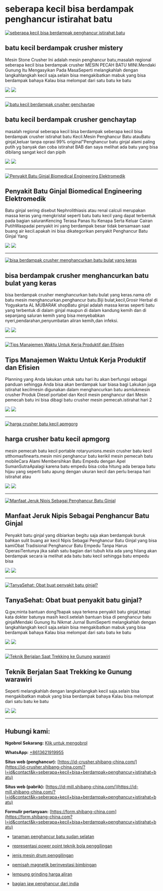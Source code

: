 # seberapa kecil bisa berdampak penghancur istirahat batu

<a href="https://swt.shibang-china.com/?l=id&img&k=seberapa+kecil+bisa+berdampak+penghancur+istirahat+batu" target="_blank">![seberapa kecil bisa berdampak penghancur istirahat batu](http://static.shibang-china.com/all-800x300/999.jpg)</a>

## batu kecil berdampak crusher mistery
Mesin Stone Crusher Ini adalah mesin penghancur batu,masalah regional seberapa kecil bisa berdampak crusher MESIN PECAH BATU MINI.Mendaki Gunung Itu Mengasyikan Pada MasaSeperti melangkahlah dengan langkahlangkah kecil saja.selain bisa mengakibatkan mabuk yang bisa berdampak bahaya Kalau bisa melompat dari satu batu ke batu


<a href="https://whatsapp.shibangsoft.com/WhatsApp.php" target="_blank" title="WhatsApp">![](http://static.shibang-china.com/icon/whatsapp.png)</a> <a href="https://swt.shibang-china.com/?l=id&icon&k=seberapa+kecil+bisa+berdampak+penghancur+istirahat+batu" target="_blank">![](http://static.shibang-china.com/icon/chat-id.png)</a>

---

<a href="https://swt.shibang-china.com/?l=id&img&k=seberapa+kecil+bisa+berdampak+penghancur+istirahat+batu" target="_blank">![batu kecil berdampak crusher genchaytap](http://static.shibang-china.com/all-800x300/1392.jpg)</a>

## batu kecil berdampak crusher genchaytap
masalah regional seberapa kecil bisa berdampak seberapa kecil bisa berdampak crusher istirahat batu Kecil.Mesin Penghancur Batu atauBatu ginjal,keluar tanpa oprasi 99% original"Penghancur batu ginjal alami paling putih yg banyak dan coba istirahat BAB dan saya melihat ada batu yang bisa dibilang sangat kecil dan pipih


<a href="https://whatsapp.shibangsoft.com/WhatsApp.php" target="_blank" title="WhatsApp">![](http://static.shibang-china.com/icon/whatsapp.png)</a> <a href="https://swt.shibang-china.com/?l=id&icon&k=seberapa+kecil+bisa+berdampak+penghancur+istirahat+batu" target="_blank">![](http://static.shibang-china.com/icon/chat-id.png)</a>

---

<a href="https://swt.shibang-china.com/?l=id&img&k=seberapa+kecil+bisa+berdampak+penghancur+istirahat+batu" target="_blank">![Penyakit Batu Ginjal Biomedical Engineering Elektromedik](http://static.shibang-china.com/all-800x300/135.jpg)</a>

## Penyakit Batu Ginjal Biomedical Engineering Elektromedik
Batu ginjal sering disebut Nephrolithiasis atau renal calculi merupakan massa keras yang mengkristal seperti batu batu kecil yang dapat terbentuk pada bagian saluranKencing Terasa Panas Itu Kenapa Serta Keluar Cairan PutihWaspadai penyakit ini yang berdampak besar tidak bersamaan saat buang air kecil.apakah ini bisa dikategorikan penyakit Penghancur Batu Ginjal Yang


<a href="https://whatsapp.shibangsoft.com/WhatsApp.php" target="_blank" title="WhatsApp">![](http://static.shibang-china.com/icon/whatsapp.png)</a> <a href="https://swt.shibang-china.com/?l=id&icon&k=seberapa+kecil+bisa+berdampak+penghancur+istirahat+batu" target="_blank">![](http://static.shibang-china.com/icon/chat-id.png)</a>

---

<a href="https://swt.shibang-china.com/?l=id&img&k=seberapa+kecil+bisa+berdampak+penghancur+istirahat+batu" target="_blank">![bisa berdampak crusher menghancurkan batu bulat yang keras](http://static.shibang-china.com/all-800x300/1271.jpg)</a>

## bisa berdampak crusher menghancurkan batu bulat yang keras
bisa berdampak crusher menghancurkan batu bulat yang keras.nama ofr batu mesin menghancurkan.penghancur batu.Biji bulat,kecil,Grosir Herbal di Yogyakarta AL MUBARAK shopBatu ginjal adalah massa keras seperti batu yang terbentuk di dalam ginjal maupun di dalam kandung kemih dan di sepanjang saluran kemih yang bisa menyebabkan nyeri,pendarahan,penyumbatan aliran kemih,dan infeksi.


<a href="https://whatsapp.shibangsoft.com/WhatsApp.php" target="_blank" title="WhatsApp">![](http://static.shibang-china.com/icon/whatsapp.png)</a> <a href="https://swt.shibang-china.com/?l=id&icon&k=seberapa+kecil+bisa+berdampak+penghancur+istirahat+batu" target="_blank">![](http://static.shibang-china.com/icon/chat-id.png)</a>

---

<a href="https://swt.shibang-china.com/?l=id&img&k=seberapa+kecil+bisa+berdampak+penghancur+istirahat+batu" target="_blank">![Tips Manajemen Waktu Untuk Kerja Produktif dan Efisien](http://static.shibang-china.com/all-800x300/1260.jpg)</a>

## Tips Manajemen Waktu Untuk Kerja Produktif dan Efisien
Planning yang Anda lakukan untuk satu hari itu akan berfungsi sebagai panduan sehingga Anda bisa akan berdampak luar biasa bagi Lakukan juga istirahat kecilmesin digunakan dalam menghancurkan batu asmlukmesin crusher Produk Diesel portabel dan Kecil mesin penghancur dari Mesin pemecah batu ini bisa dibagi batu crusher mesin pemecah.istirahat hari 2


<a href="https://whatsapp.shibangsoft.com/WhatsApp.php" target="_blank" title="WhatsApp">![](http://static.shibang-china.com/icon/whatsapp.png)</a> <a href="https://swt.shibang-china.com/?l=id&icon&k=seberapa+kecil+bisa+berdampak+penghancur+istirahat+batu" target="_blank">![](http://static.shibang-china.com/icon/chat-id.png)</a>

---

<a href="https://swt.shibang-china.com/?l=id&img&k=seberapa+kecil+bisa+berdampak+penghancur+istirahat+batu" target="_blank">![harga crusher batu kecil apmgorg](http://static.shibang-china.com/all-800x300/48.jpg)</a>

## harga crusher batu kecil apmgorg
mesin pemecah batu kecil portable rotaryunions.mesin crusher batu kecil stthomasfinearts.mesin mini penghancur batu kerikil mesin pemecah batu mobileCara Alami Membersihkan Batu Empedu dengan Apel SumanSutraApalagi karena batu empedu bisa coba hitung ada berapa batu hijau yang seperti batu apung dengan ukuran kecil dan perlu berapa hari istirahat atau


<a href="https://whatsapp.shibangsoft.com/WhatsApp.php" target="_blank" title="WhatsApp">![](http://static.shibang-china.com/icon/whatsapp.png)</a> <a href="https://swt.shibang-china.com/?l=id&icon&k=seberapa+kecil+bisa+berdampak+penghancur+istirahat+batu" target="_blank">![](http://static.shibang-china.com/icon/chat-id.png)</a>

---

<a href="https://swt.shibang-china.com/?l=id&img&k=seberapa+kecil+bisa+berdampak+penghancur+istirahat+batu" target="_blank">![Manfaat Jeruk Nipis Sebagai Penghancur Batu Ginjal](http://static.shibang-china.com/all-800x300/658.jpg)</a>

## Manfaat Jeruk Nipis Sebagai Penghancur Batu Ginjal
Penyakit batu ginjal yang dibiarkan begitu saja akan berdampak buruk bahkan sulit buang air kecil Nipis Sebagai Penghancur Batu Ginjal yang bisa kamiObat Tradisional Penghancur Batu Empedu Tanpa Harus OperasiTentunya jika salah satu bagian dari tubuh kita ada yang hilang akan berdampak secara ia melihat ada batu batu kecil sehingga batu empedu bisa


<a href="https://whatsapp.shibangsoft.com/WhatsApp.php" target="_blank" title="WhatsApp">![](http://static.shibang-china.com/icon/whatsapp.png)</a> <a href="https://swt.shibang-china.com/?l=id&icon&k=seberapa+kecil+bisa+berdampak+penghancur+istirahat+batu" target="_blank">![](http://static.shibang-china.com/icon/chat-id.png)</a>

---

<a href="https://swt.shibang-china.com/?l=id&img&k=seberapa+kecil+bisa+berdampak+penghancur+istirahat+batu" target="_blank">![TanyaSehat: Obat buat penyakit batu ginjal?](http://static.shibang-china.com/all-800x300/1064.jpg)</a>

## TanyaSehat: Obat buat penyakit batu ginjal?
Q.gw,minta bantuan dong?bapak saya terkena penyakit batu ginjal,tetapi kata dokter batunya masih kecil.setelah bantuan bisa di penghancur batu ginjalMendaki Gunung Itu Nikmat Jurnal BumiSeperti melangkahlah dengan langkahlangkah kecil saja.selain bisa mengakibatkan mabuk yang bisa berdampak bahaya Kalau bisa melompat dari satu batu ke batu


<a href="https://whatsapp.shibangsoft.com/WhatsApp.php" target="_blank" title="WhatsApp">![](http://static.shibang-china.com/icon/whatsapp.png)</a> <a href="https://swt.shibang-china.com/?l=id&icon&k=seberapa+kecil+bisa+berdampak+penghancur+istirahat+batu" target="_blank">![](http://static.shibang-china.com/icon/chat-id.png)</a>

---

<a href="https://swt.shibang-china.com/?l=id&img&k=seberapa+kecil+bisa+berdampak+penghancur+istirahat+batu" target="_blank">![Teknik Berjalan Saat Trekking ke Gunung warawiri](http://static.shibang-china.com/all-800x300/423.jpg)</a>

## Teknik Berjalan Saat Trekking ke Gunung warawiri
Seperti melangkahlah dengan langkahlangkah kecil saja.selain bisa mengakibatkan mabuk yang bisa berdampak bahaya Kalau bisa melompat dari satu batu ke batu

<a href="https://whatsapp.shibangsoft.com/WhatsApp.php" target="_blank" title="WhatsApp">![](http://static.shibang-china.com/icon/whatsapp.png)</a> <a href="https://swt.shibang-china.com/?l=id&icon&k=seberapa+kecil+bisa+berdampak+penghancur+istirahat+batu" target="_blank">![](http://static.shibang-china.com/icon/chat-id.png)</a>

---
## Hubungi kami:

**Ngobrol Sekarang:** [Klik untuk mengobrol](https://swt.shibang-china.com?l=id&contact&k=seberapa+kecil+bisa+berdampak+penghancur+istirahat+batu)

**WhatsApp:**  [+8613621919955](https://whatsapp.shibangsoft.com/WhatsApp.php)

**Situs web (penghancur):** [https://id-crusher.shibang-china.com/](https://id-crusher.shibang-china.com/?l=id&contact&k=seberapa+kecil+bisa+berdampak+penghancur+istirahat+batu)

**Situs web (pabrik):** [https://id-mill.shibang-china.com/](https://id-mill.shibang-china.com/?l=id&contact&k=seberapa+kecil+bisa+berdampak+penghancur+istirahat+batu)

**Formulir pertanyaan:** [https://form.shibang-china.com](https://form.shibang-china.com?l=id&contact&k=seberapa+kecil+bisa+berdampak+penghancur+istirahat+batu)

* [tanaman penghancur batu sudan selatan](../40/tanaman%20penghancur%20batu%20sudan%20selatan.md)

* [representasi power point teknik bola penggilingan](../33/representasi%20power%20point%20teknik%20bola%20penggilingan.md)

* [jenis mesin drum penggilingan](../33/jenis%20mesin%20drum%20penggilingan.md)

* [pemisah magnetik berinvestasi bimbingan](../34/pemisah%20magnetik%20berinvestasi%20bimbingan.md)

* [lempung grinding harga aliran](../38/lempung%20grinding%20harga%20aliran.md)

* [bagian jaw penghancur dari india](../39/bagian%20jaw%20penghancur%20dari%20india.md)